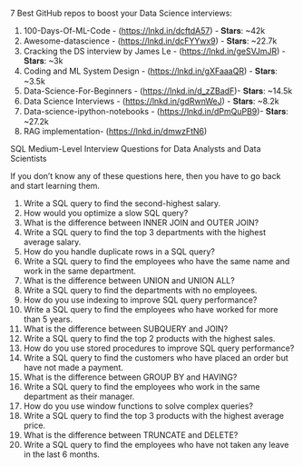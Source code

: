 7 Best GitHub repos to boost your Data Science interviews:


1. 100-Days-Of-ML-Code - (https://lnkd.in/dcftdA57) - 𝐒𝐭𝐚𝐫𝐬: ~42k
2. Awesome-datascience - (https://lnkd.in/dcFYYwx9) - 𝐒𝐭𝐚𝐫𝐬: ~22.7k
3. Cracking the DS interview by James Le - (https://lnkd.in/geSVJmJR) - 𝐒𝐭𝐚𝐫𝐬: ~3k
4. Coding and ML System Design - (https://lnkd.in/gXFaaaQR) - 𝐒𝐭𝐚𝐫𝐬: ~3.5k
5. Data-Science-For-Beginners - (https://lnkd.in/d_zZBadF)- 𝐒𝐭𝐚𝐫𝐬: ~14.5k
6. Data Science Interviews - (https://lnkd.in/gdRwnWeJ) - 𝐒𝐭𝐚𝐫𝐬: ~8.2k
7. Data-science-ipython-notebooks - (https://lnkd.in/dPmQuPB9)- 𝐒𝐭𝐚𝐫𝐬: ~27.2k
8. RAG implementation- (https://lnkd.in/dmwzFtN6)



SQL Medium-Level Interview Questions for Data Analysts and Data Scientists 

If you don’t know any of these questions here, then you have to go back and start learning them.

1. Write a SQL query to find the second-highest salary.
2. How would you optimize a slow SQL query?
3. What is the difference between INNER JOIN and OUTER JOIN?
4. Write a SQL query to find the top 3 departments with the highest average salary.
5. How do you handle duplicate rows in a SQL query?
6. Write a SQL query to find the employees who have the same name and work in the same department.
7. What is the difference between UNION and UNION ALL?
8. Write a SQL query to find the departments with no employees.
9. How do you use indexing to improve SQL query performance?
10. Write a SQL query to find the employees who have worked for more than 5 years.
11. What is the difference between SUBQUERY and JOIN?
12. Write a SQL query to find the top 2 products with the highest sales.
13. How do you use stored procedures to improve SQL query performance?
14. Write a SQL query to find the customers who have placed an order but have not made a payment.
15. What is the difference between GROUP BY and HAVING?
16. Write a SQL query to find the employees who work in the same department as their manager.
17. How do you use window functions to solve complex queries?
18. Write a SQL query to find the top 3 products with the highest average price.
19. What is the difference between TRUNCATE and DELETE?
20. Write a SQL query to find the employees who have not taken any leave in the last 6 months.
